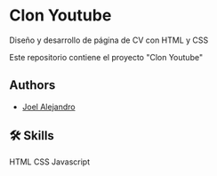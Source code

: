 
# Clon Youtube

Diseño y desarrollo de página de CV con HTML y CSS

Este repositorio contiene el proyecto "Clon Youtube"

## Authors

- [Joel Alejandro](https://www.github.com/JAHMEX19)


## 🛠 Skills
HTML 
CSS
Javascript
